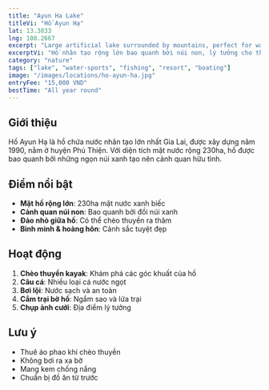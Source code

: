 ```yaml
---
title: "Ayun Ha Lake"
titleVi: "Hồ Ayun Hạ"
lat: 13.3833
lng: 108.2667
excerpt: "Large artificial lake surrounded by mountains, perfect for water sports and relaxation"
excerptVi: "Hồ nhân tạo rộng lớn bao quanh bởi núi non, lý tưởng cho thể thao nước và nghỉ dưỡng"
category: "nature"
tags: ["lake", "water-sports", "fishing", "resort", "boating"]
image: "/images/locations/ho-ayun-ha.jpg"
entryFee: "15,000 VND"
bestTime: "All year round"
---
```


## Giới thiệu

Hồ Ayun Hạ là hồ chứa nước nhân tạo lớn nhất Gia Lai, được xây dựng năm 1990, nằm ở huyện Phú Thiện. Với diện tích mặt nước rộng 230ha, hồ được bao quanh bởi những ngọn núi xanh tạo nên cảnh quan hữu tình.

## Điểm nổi bật

- **Mặt hồ rộng lớn**: 230ha mặt nước xanh biếc
- **Cảnh quan núi non**: Bao quanh bởi đồi núi xanh
- **Đảo nhỏ giữa hồ**: Có thể chèo thuyền ra thăm
- **Bình minh & hoàng hôn**: Cảnh sắc tuyệt đẹp

## Hoạt động

1. **Chèo thuyền kayak**: Khám phá các góc khuất của hồ
2. **Câu cá**: Nhiều loại cá nước ngọt
3. **Bơi lội**: Nước sạch và an toàn
4. **Cắm trại bờ hồ**: Ngắm sao và lửa trại
5. **Chụp ảnh cưới**: Địa điểm lý tưởng

## Lưu ý

- Thuê áo phao khi chèo thuyền
- Không bơi ra xa bờ
- Mang kem chống nắng
- Chuẩn bị đồ ăn từ trước
